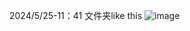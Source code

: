 2024/5/25-11：41
文件夹like this
![image](https://github.com/fxy-eng/hover-net/assets/148057565/8fbd1c81-4400-47bb-8db1-7205b93391e2)

